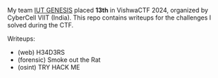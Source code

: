 My team [IUT GENESIS](https://ctftime.org/team/175924) placed **13th** in VishwaCTF 2024, organized by CyberCell VIIT (India). This repo contains writeups for the challenges I solved during the CTF.

Writeups:
- (web) H34D3RS
- (forensic) Smoke out the Rat
- (osint) TRY HACK ME
